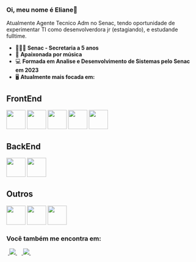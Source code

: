 ### Oi, meu nome é Eliane👋
Atualmente Agente Tecnico Adm no Senac, tendo oportunidade de experimentar TI como desenvolverdora jr (estagiando), e estudande fulltime.

- 👨🏻‍💻 **Senac - Secretaria a 5 anos**
- 🎹 **Apaixonada por música**
- 💻 **Formada em Analise e Desenvolvimento de Sistemas pelo Senac em 2023**
- 🖥️ **Atualmente mais focada em:**

## FrontEnd
<div display="inline">
 <img width="50" heigth="50" src="https://cdn.jsdelivr.net/gh/devicons/devicon/icons/angularjs/angularjs-original.svg" />
<img width="50" heigth="50" src="https://cdn.jsdelivr.net/gh/devicons/devicon/icons/typescript/typescript-original.svg" />
<img width="50" heigth="50"  src="https://cdn.jsdelivr.net/gh/devicons/devicon/icons/javascript/javascript-original.svg" />
          
<img width="50" heigth="50"  src="https://cdn.jsdelivr.net/gh/devicons/devicon/icons/html5/html5-original.svg" />
<img width="50" heigth="50" src="https://cdn.jsdelivr.net/gh/devicons/devicon/icons/css3/css3-original.svg" />
  </div>                
          
          
## BackEnd
<div display="inline">
<img width="50" heigth="50" src="https://cdn.jsdelivr.net/gh/devicons/devicon/icons/java/java-original.svg" />
<img  width="50" heigth="50"  src="https://cdn.jsdelivr.net/gh/devicons/devicon/icons/spring/spring-original.svg" />
</div>   

## Outros
<div display="inline">
<img width="50" heigth="50" src="https://cdn.jsdelivr.net/gh/devicons/devicon/icons/redhat/redhat-original.svg" />
<img width="50" heigth="50" src="https://cdn.jsdelivr.net/gh/devicons/devicon/icons/git/git-original.svg" />
 <img width="50" heigth="50" src="https://cdn.jsdelivr.net/gh/devicons/devicon/icons/mysql/mysql-original.svg" />
          
</div>   
          
### Você também me encontra em:
&nbsp;<a href="https://www.linkedin.com/in/eliane-peixoto-b449bb9b/">
  <img src="https://img.shields.io/badge/linkedin-%230077B5.svg?style=for-the-badge&logo=linkedin&logoColor=white">
</a>&nbsp;
&nbsp;<a href="https://www.instagram.com/eli.peixotoo/">
  <img src="https://img.shields.io/badge/Instagram-%23E4405F.svg?style=for-the-badge&logo=Instagram&logoColor=white">
</a>&nbsp;

<!--
**EliPeixoto/EliPeixoto** is a ✨ _special_ ✨ repository because its `README.md` (this file) appears on your GitHub profile.

Here are some ideas to get you started:

- 🔭 I’m currently working on ...
- 🌱 I’m currently learning ...
- 👯 I’m looking to collaborate on ...
- 🤔 I’m looking for help with ...
- 💬 Ask me about ...
- 📫 How to reach me: ...
- 😄 Pronouns: ...
- ⚡ Fun fact: ...
-->
